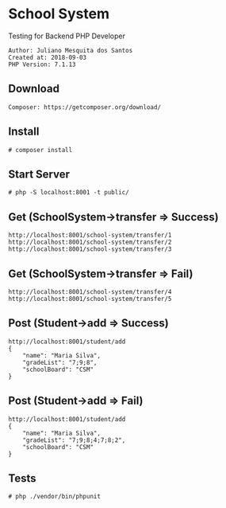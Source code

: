# School System
Testing for Backend PHP Developer
```
Author: Juliano Mesquita dos Santos
Created at: 2018-09-03
PHP Version: 7.1.13
```

## Download
```
Composer: https://getcomposer.org/download/
```

## Install
```
# composer install
```

## Start Server
```
# php -S localhost:8001 -t public/
```

## Get (SchoolSystem->transfer => Success)
```
http://localhost:8001/school-system/transfer/1
http://localhost:8001/school-system/transfer/2
http://localhost:8001/school-system/transfer/3
```

## Get (SchoolSystem->transfer => Fail)
```
http://localhost:8001/school-system/transfer/4
http://localhost:8001/school-system/transfer/5
```

## Post (Student->add => Success)
```
http://localhost:8001/student/add
{
    "name": "Maria Silva",
    "gradeList": "7;9;8",
    "schoolBoard": "CSM"
}
```

## Post (Student->add => Fail)
```
http://localhost:8001/student/add
{
    "name": "Maria Silva",
    "gradeList": "7;9;8;4;7;8;2",
    "schoolBoard": "CSM"
}
```

## Tests
```
# php ./vendor/bin/phpunit
```
